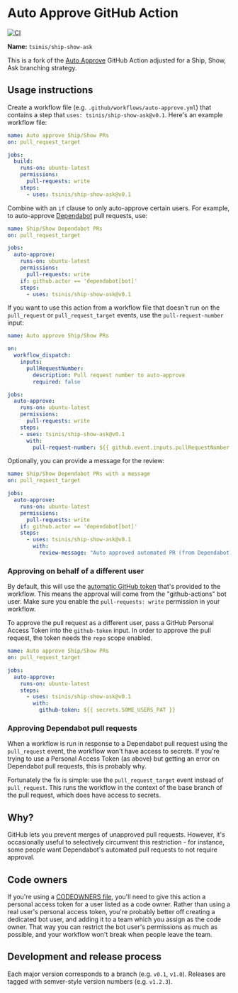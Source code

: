 # Auto Approve GitHub Action

[![CI](https://github.com/tsinis/ship-show-ask/actions/workflows/ci.yml/badge.svg?event=push)](https://github.com/tsinis/ship-show-ask/actions/workflows/ci.yml)

**Name:** `tsinis/ship-show-ask`

This is a fork of the [Auto Approve](https://github.com/marketplace/actions/auto-approve) GitHub Action adjusted for a Ship, Show, Ask branching strategy.

## Usage instructions

Create a workflow file (e.g. `.github/workflows/auto-approve.yml`) that contains a step that `uses: tsinis/ship-show-ask@v0.1`. Here's an example workflow file:

```yaml
name: Auto approve Ship/Show PRs
on: pull_request_target

jobs:
  build:
    runs-on: ubuntu-latest
    permissions:
      pull-requests: write
    steps:
      - uses: tsinis/ship-show-ask@v0.1
```

Combine with an `if` clause to only auto-approve certain users. For example, to auto-approve [Dependabot][dependabot] pull requests, use:

```yaml
name: Ship/Show Dependabot PRs
on: pull_request_target

jobs:
  auto-approve:
    runs-on: ubuntu-latest
    permissions:
      pull-requests: write
    if: github.actor == 'dependabot[bot]'
    steps:
      - uses: tsinis/ship-show-ask@v0.1
```

If you want to use this action from a workflow file that doesn't run on the `pull_request` or `pull_request_target` events, use the `pull-request-number` input:

```yaml
name: Auto approve Ship/Show PRs

on:
  workflow_dispatch:
    inputs:
      pullRequestNumber:
        description: Pull request number to auto-approve
        required: false

jobs:
  auto-approve:
    runs-on: ubuntu-latest
    permissions:
      pull-requests: write
    steps:
    - uses: tsinis/ship-show-ask@v0.1
      with:
        pull-request-number: ${{ github.event.inputs.pullRequestNumber }}
```

Optionally, you can provide a message for the review:

```yaml
name: Ship/Show Dependabot PRs with a message
on: pull_request_target

jobs:
  auto-approve:
    runs-on: ubuntu-latest
    permissions:
      pull-requests: write
    if: github.actor == 'dependabot[bot]'
    steps:
      - uses: tsinis/ship-show-ask@v0.1
        with:
          review-message: "Auto approved automated PR (from Dependabot)"
```

### Approving on behalf of a different user

By default, this will use the [automatic GitHub token](https://docs.github.com/en/actions/security-guides/automatic-token-authentication) that's provided to the workflow. This means the approval will come from the "github-actions" bot user. Make sure you enable the `pull-requests: write` permission in your workflow.

To approve the pull request as a different user, pass a GitHub Personal Access Token into the `github-token` input. In order to approve the pull request, the token needs the `repo` scope enabled.

```yaml
name: Auto approve Ship/Show PRs
on: pull_request_target

jobs:
  auto-approve:
    runs-on: ubuntu-latest
    steps:
      - uses: tsinis/ship-show-ask@v0.1
        with:
          github-token: ${{ secrets.SOME_USERS_PAT }}
```

### Approving Dependabot pull requests

When a workflow is run in response to a Dependabot pull request using the `pull_request` event, the workflow won't have access to secrets. If you're trying to use a Personal Access Token (as above) but getting an error on Dependabot pull requests, this is probably why.

Fortunately the fix is simple: use the `pull_request_target` event instead of `pull_request`. This runs the workflow in the context of the base branch of the pull request, which does have access to secrets.

## Why?

GitHub lets you prevent merges of unapproved pull requests. However, it's occasionally useful to selectively circumvent this restriction - for instance, some people want Dependabot's automated pull requests to not require approval.

[dependabot]: https://github.com/marketplace/dependabot

## Code owners

If you're using a [CODEOWNERS file](https://docs.github.com/en/github/creating-cloning-and-archiving-repositories/about-code-owners), you'll need to give this action a personal access token for a user listed as a code owner. Rather than using a real user's personal access token, you're probably better off creating a dedicated bot user, and adding it to a team which you assign as the code owner. That way you can restrict the bot user's permissions as much as possible, and your workflow won't break when people leave the team.

## Development and release process

Each major version corresponds to a branch (e.g. `v0.1`, `v1.0`). Releases are tagged with semver-style version numbers (e.g. `v1.2.3`).
